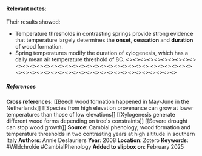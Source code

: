 #### **Relevant notes**:
Their results showed: 
- Temperature thresholds in contrasting springs provide strong evidence that temperature largely determines the **onset**, **cessation** and **duration** of wood formation.
- Spring temperatures modify the duration of xylogenesis, which has a daily mean air temperature threshold of 8C.
<><><><><><><><><><><><><><><><><><><><><><><><><><><><><>
<><><><><><><><><><><><><><><><><><><><><><><><><><><><><>
##### References
**Cross references**:
[[Beech wood formation happened in May-June in the Netherlands]]
[[Species from high elevation provenance can grow at lower temperatures than those of low elevations]]
[[Xylogenesis generate different wood forms depending on tree's constraints]]
[[Severe drought can stop wood growth]]
**Source**: Cambial phenology, wood formation and temperature thresholds in two contrasting years at high altitude in southern Italy
**Authors**: Annie Deslauriers
**Year**: 2008
**Location**: Zotero
**Keywords**: #Wildchrokie #CambialPhenology
**Added to slipbox on**: February 2025